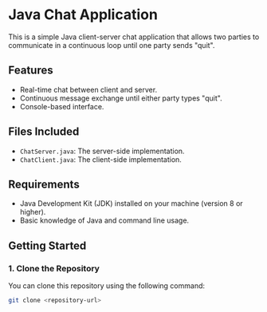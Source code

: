 # Java Chat Application

This is a simple Java client-server chat application that allows two parties to communicate in a continuous loop until one party sends "quit".

## Features

- Real-time chat between client and server.
- Continuous message exchange until either party types "quit".
- Console-based interface.

## Files Included

- `ChatServer.java`: The server-side implementation.
- `ChatClient.java`: The client-side implementation.

## Requirements

- Java Development Kit (JDK) installed on your machine (version 8 or higher).
- Basic knowledge of Java and command line usage.

## Getting Started

### 1. Clone the Repository

You can clone this repository using the following command:

```bash
git clone <repository-url>
